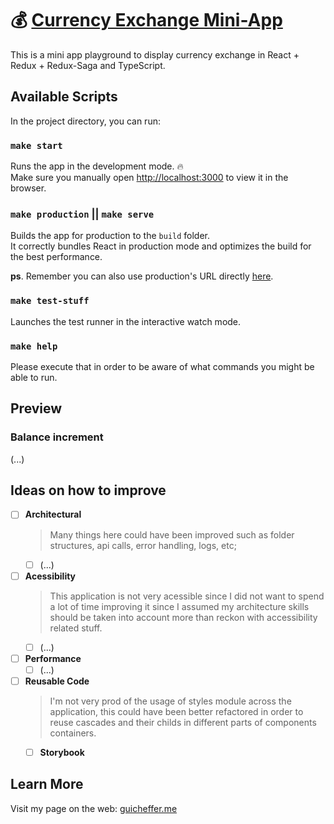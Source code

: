 # 💰 [Currency Exchange Mini-App](http://currency-exchange.guicheffer.me/)

This is a mini app playground to display currency exchange in React + Redux + Redux-Saga and TypeScript.

<!-- TODO: Insert .gif here -->

## Available Scripts

In the project directory, you can run:

### `make start`

Runs the app in the development mode. 🔥<br />
Make sure you manually open [http://localhost:3000](http://localhost:3000) to view it in the browser.

### `make production` || `make serve`

Builds the app for production to the `build` folder.<br />
It correctly bundles React in production mode and optimizes the build for the best performance.

**ps**. Remember you can also use production's URL directly [here](http://currency-exchange.guicheffer.me/).

### `make test-stuff`

Launches the test runner in the interactive watch mode.

### `make help`

Please execute that in order to be aware of what commands you might be able to run.

## Preview

### Balance increment
(...)

## Ideas on how to improve

- [ ] **Architectural** <br/>
  > Many things here could have been improved such as folder structures, api calls, error handling, logs, etc;
  - [ ] (...)
- [ ] **Acessibility** <br/>
  > This application is not very acessible since I did not want to spend a lot of time improving it since I assumed my architecture skills should be taken into account more than reckon with accessibility related stuff.
  - [ ] (...)
- [ ] **Performance** <br/>
  - [ ] (...)
- [ ] **Reusable Code** <br/>
  > I'm not very prod of the usage of styles module across the application, this could have been better refactored in order to reuse cascades and their childs in different parts of components containers.
  - [ ] **Storybook**

## Learn More

Visit my page on the web: [guicheffer.me](http://guicheffer.me)
